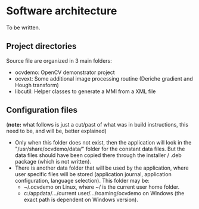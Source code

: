 # Software architecture

To be written.


## Project directories

Source file are organized in 3 main folders:

 - ocvdemo: OpenCV demonstrator project
 - ocvext:  Some additional image processing routine (Deriche gradient and Hough transform)
 - libcutil: Helper classes to generate a MMI from a XML file

## Configuration files

(**note:** what follows is just a cut/past of what was in build instructions, this need to be, and will be, better explained) 
- Only when this folder does not exist, then the application will look in the "/usr/share/ocvdemo/data/" folder for the
constant data files. But the data files should have been copied there through the installer / .deb package (which is not
written).
- There is another data folder that will be used by the application, where user specific files will be stored
(application journal, application configuration, language selection). This folder may be:
  * ~/.ocvdemo on Linux, where ~/ is the current user home folder.
  * c:/appdata/.../current user/.../roaming/ocvdemo on Windows (the exact path is dependent on Windows version).